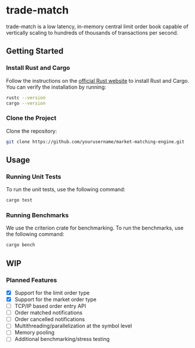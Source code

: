 # trade-match

trade-match is a low latency, in-memory central limit order book capable of vertically scaling to hundreds of thousands of transactions per second.

## Getting Started

### Install Rust and Cargo

Follow the instructions on the [official Rust website](https://www.rust-lang.org/learn/get-started) to install Rust and Cargo.
You can verify the installation by running:

```sh
rustc --version
cargo --version
```

### Clone the Project

Clone the repository:

```sh
git clone https://github.com/yourusername/market-matching-engine.git
```

## Usage

### Running Unit Tests

To run the unit tests, use the following command:

```sh
cargo test
```

### Running Benchmarks

We use the criterion crate for benchmarking. To run the benchmarks, use the following command:

```sh
cargo bench
```

## WIP

### Planned Features

- [x] Support for the limit order type
- [x] Support for the market order type
- [ ] TCP/IP based order entry API
- [ ] Order matched notifications
- [ ] Order cancelled notifications
- [ ] Multithreading/parallelization at the symbol level
- [ ] Memory pooling
- [ ] Additional benchmarking/stress testing
